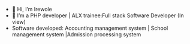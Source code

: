- 👋 Hi, I’m Irewole
- 👀 I’m a PHP developer | ALX trainee:Full stack Software Developer (In view)
- Software developed: Accounting management system | School management system |Admission processing system


<!---
irededon/irededon is a ✨ special ✨ repository because its `README.md` (this file) appears on your GitHub profile.
You can click the Preview link to take a look at your changes.
--->
